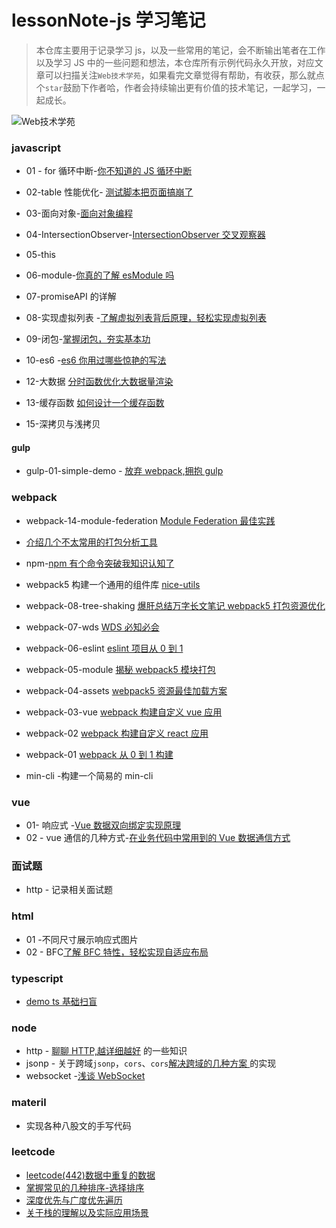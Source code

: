 <!--
 * @Author: maicFir mcodes@163.com
 * @Date: 2022-04-30 22:32:18
 * @LastEditors: maicFir mcodes@163.com
 * @LastEditTime: 2022-08-11 15:05:03
 * @FilePath: /maicFir.github.io/Users/atom/mc/lessonNote/README.md
 * @Description: 
-->
# lessonNote-js 学习笔记

> 本仓库主要用于记录学习 js，以及一些常用的笔记，会不断输出笔者在工作以及学习 JS 中的一些问题和想法，本仓库所有示例代码永久开放，对应文章可以扫描关注`Web技术学苑`，如果看完文章觉得有帮助，有收获，那么就点个`star`鼓励下作者哈，作者会持续输出更有价值的技术笔记，一起学习，一起成长。

![Web技术学苑](https://files.mdnice.com/user/24614/50dd18f5-e2d5-4eb5-ac76-716aec6da88f.jpg)

### javascript

- 01 - for 循环中断-[你不知道的 JS 循环中断]()
- 02-table 性能优化- [测试脚本把页面搞崩了]()
- 03-面向对象-[面向对象编程]()
- 04-IntersectionObserver-[IntersectionObserver 交叉观察器 ]()
- 05-this
- 06-module-[你真的了解 esModule 吗 ]()
- 07-promiseAPI 的详解
- 08-实现虚拟列表 -[了解虚拟列表背后原理，轻松实现虚拟列表]()
- 09-闭包-[掌握闭包，夯实基本功]()
- 10-es6 -[es6 你用过哪些惊艳的写法]()
- 12-大数据 [分时函数优化大数据量渲染]()
- 13-缓存函数 [如何设计一个缓存函数]()

- 15-深拷贝与浅拷贝

#### gulp

- gulp-01-simple-demo - [放弃 webpack,拥抱 gulp]()

### webpack

- webpack-14-module-federation [Module Federation 最佳实践]()
- [介绍几个不太常用的打包分析工具 ]()
- npm-[npm 有个命令突破我知识认知了]()
- webpack5 构建一个通用的组件库 [nice-utils]()

- webpack-08-tree-shaking [爆肝总结万字长文笔记 webpack5 打包资源优化]()
- webpack-07-wds [WDS 必知必会]()
- webpack-06-eslint [eslint 项目从 0 到 1]()
- webpack-05-module [揭秘 webpack5 模块打包]()
- webpack-04-assets [webpack5 资源最佳加载方案 ]()
- webpack-03-vue [webpack 构建自定义 vue 应用]()
- webpack-02 [webpack 构建自定义 react 应用 ]()
- webpack-01 [webpack 从 0 到 1 构建]()

- min-cli -构建一个简易的 min-cli

### vue

- 01- 响应式 -[Vue 数据双向绑定实现原理]()
- 02 - vue 通信的几种方式-[在业务代码中常用到的 Vue 数据通信方式]()

### 面试题

- http - 记录相关面试题

### html

- 01 -不同尺寸展示响应式图片
- 02 - BFC[了解 BFC 特性，轻松实现自适应布局]()

### typescript

- [demo ts 基础扫盲]()

### node

- http - [聊聊 HTTP,越详细越好]() 的一些知识
- jsonp - 关于跨域`jsonp`，`cors`、`cors`[解决跨域的几种方案 ]()的实现
- websocket -[浅谈 WebSocket]()

### materil

- 实现各种八股文的手写代码

### leetcode

- [leetcode(442)数据中重复的数据]()
- [掌握常见的几种排序-选择排序]()
- [深度优先与广度优先遍历]()
- [关于栈的理解以及实际应用场景]()
